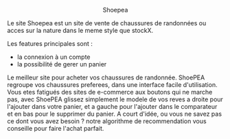 <p style="text-align: center">Shoepea</p>



Le site Shoepea est un site de vente de chaussures de randonnées ou acces sur la nature dans le meme style que stockX. 

Les features principales sont : 
- la connexion à un compte
- la possibilité de gerer un panier


Le meilleur site pour acheter vos chaussures de randonnée. 
ShoePEA regroupe vos chaussures preferees, dans une interface facile d'utilisation. 
Vous etes fatigués des sites de e-commerce aux boutons qui ne marche pas, avec ShoePEA glissez simplement le modele de vos reves a droite pour l'ajouter dans votre panier, et a gauche pour l'ajouter dans le comparateur et en bas pour le supprimer du panier.
A court d'idée, ou vous ne savez pas ce dont vous avez besoin ? notre algorithme de recommendation vous conseille pour faire l'achat parfait. 
